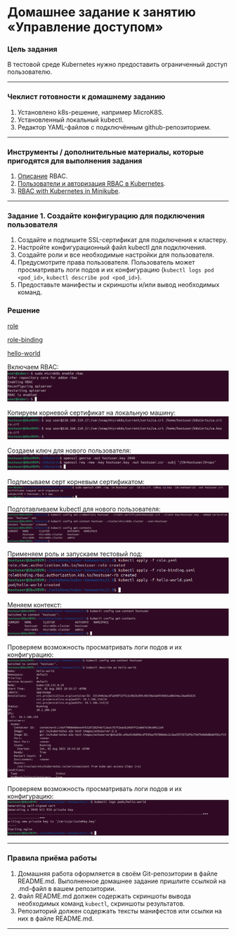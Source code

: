 # Домашнее задание к занятию «Управление доступом»

### Цель задания

В тестовой среде Kubernetes нужно предоставить ограниченный доступ пользователю.

------

### Чеклист готовности к домашнему заданию

1. Установлено k8s-решение, например MicroK8S.
2. Установленный локальный kubectl.
3. Редактор YAML-файлов с подключённым github-репозиторием.

------

### Инструменты / дополнительные материалы, которые пригодятся для выполнения задания

1. [Описание](https://kubernetes.io/docs/reference/access-authn-authz/rbac/) RBAC.
2. [Пользователи и авторизация RBAC в Kubernetes](https://habr.com/ru/company/flant/blog/470503/).
3. [RBAC with Kubernetes in Minikube](https://medium.com/@HoussemDellai/rbac-with-kubernetes-in-minikube-4deed658ea7b).

------

### Задание 1. Создайте конфигурацию для подключения пользователя

1. Создайте и подпишите SSL-сертификат для подключения к кластеру.
2. Настройте конфигурационный файл kubectl для подключения.
3. Создайте роли и все необходимые настройки для пользователя.
4. Предусмотрите права пользователя. Пользователь может просматривать логи подов и их конфигурацию (`kubectl logs pod <pod_id>`, `kubectl describe pod <pod_id>`).
5. Предоставьте манифесты и скриншоты и/или вывод необходимых команд.


### Решение


[role](https://github.com/CTAJIUH58/kuber-homeworks/blob/main/2.4/role.yaml)


[role-binding](https://github.com/CTAJIUH58/kuber-homeworks/blob/main/2.4/role-binding.yaml)


[hello-world](https://github.com/CTAJIUH58/kuber-homeworks/blob/main/2.4/hello-world.yaml)


Включаем RBAC:
![1_1](https://github.com/CTAJIUH58/kuber-homeworks/blob/main/2.4/img/1_1.png)


Копируем корневой сертификат на локальную машину:
![1_2](https://github.com/CTAJIUH58/kuber-homeworks/blob/main/2.4/img/1_2.png)


Создаем ключ для нового пользователя:
![1_3](https://github.com/CTAJIUH58/kuber-homeworks/blob/main/2.4/img/1_3.png)


Подписываем серт корневым сертификатом:
![1_4](https://github.com/CTAJIUH58/kuber-homeworks/blob/main/2.4/img/1_4.png)


Подготавливаем kubectl для нового пользователя:
![1_5](https://github.com/CTAJIUH58/kuber-homeworks/blob/main/2.4/img/1_5.png)


Применяем роль и запускаем тестовый под:
![1_6](https://github.com/CTAJIUH58/kuber-homeworks/blob/main/2.4/img/1_6.png)


Меняем контекст:
![1_7](https://github.com/CTAJIUH58/kuber-homeworks/blob/main/2.4/img/1_7.png)


Проверяем возможность просматривать логи подов и их конфигурацию:
![1_8](https://github.com/CTAJIUH58/kuber-homeworks/blob/main/2.4/img/1_8.png)


Проверяем возможность просматривать логи подов и их конфигурацию:
![1_9](https://github.com/CTAJIUH58/kuber-homeworks/blob/main/2.4/img/1_9.png)


------

### Правила приёма работы

1. Домашняя работа оформляется в своём Git-репозитории в файле README.md. Выполненное домашнее задание пришлите ссылкой на .md-файл в вашем репозитории.
2. Файл README.md должен содержать скриншоты вывода необходимых команд `kubectl`, скриншоты результатов.
3. Репозиторий должен содержать тексты манифестов или ссылки на них в файле README.md.

------

